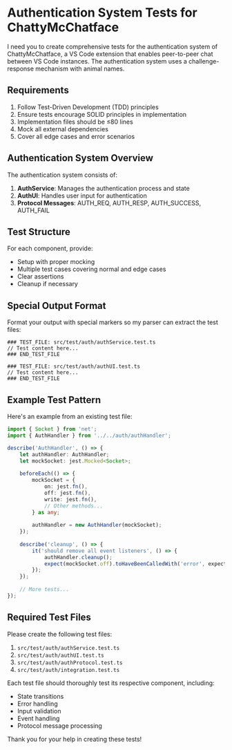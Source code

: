 # Authentication System Tests for ChattyMcChatface

I need you to create comprehensive tests for the authentication system of ChattyMcChatface, a VS Code extension that enables peer-to-peer chat between VS Code instances. The authentication system uses a challenge-response mechanism with animal names.

## Requirements

1. Follow Test-Driven Development (TDD) principles
2. Ensure tests encourage SOLID principles in implementation
3. Implementation files should be ≤80 lines
4. Mock all external dependencies
5. Cover all edge cases and error scenarios

## Authentication System Overview

The authentication system consists of:

1. **AuthService**: Manages the authentication process and state
2. **AuthUI**: Handles user input for authentication
3. **Protocol Messages**: AUTH_REQ, AUTH_RESP, AUTH_SUCCESS, AUTH_FAIL

## Test Structure

For each component, provide:
- Setup with proper mocking
- Multiple test cases covering normal and edge cases
- Clear assertions
- Cleanup if necessary

## Special Output Format

Format your output with special markers so my parser can extract the test files:

```
### TEST_FILE: src/test/auth/authService.test.ts
// Test content here...
### END_TEST_FILE

### TEST_FILE: src/test/auth/authUI.test.ts
// Test content here...
### END_TEST_FILE
```

## Example Test Pattern

Here's an example from an existing test file:

```typescript
import { Socket } from 'net';
import { AuthHandler } from '../../auth/authHandler';

describe('AuthHandler', () => {
    let authHandler: AuthHandler;
    let mockSocket: jest.Mocked<Socket>;
    
    beforeEach(() => {
        mockSocket = {
            on: jest.fn(),
            off: jest.fn(),
            write: jest.fn(),
            // Other methods...
        } as any;
        
        authHandler = new AuthHandler(mockSocket);
    });
    
    describe('cleanup', () => {
        it('should remove all event listeners', () => {
            authHandler.cleanup();
            expect(mockSocket.off).toHaveBeenCalledWith('error', expect.any(Function));
        });
    });
    
    // More tests...
});
```

## Required Test Files

Please create the following test files:

1. `src/test/auth/authService.test.ts`
2. `src/test/auth/authUI.test.ts`
3. `src/test/auth/authProtocol.test.ts`
4. `src/test/auth/integration.test.ts`

Each test file should thoroughly test its respective component, including:
- State transitions
- Error handling
- Input validation
- Event handling
- Protocol message processing

Thank you for your help in creating these tests!
